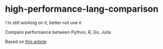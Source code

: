 # high-performance-lang-comparison
I'm still working on it, better not use it

Compare performance between Python, R, Go, Julia

Based on <a href="https://www.datascienceland.com/blog/performance-between-python-r-julia-and-go-which-one-is-better-29">this article</a>
